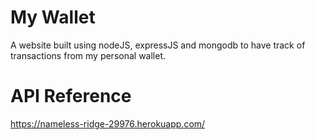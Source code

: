 # My Wallet
 A website built using nodeJS, expressJS and mongodb to have track of transactions from my personal wallet.
 # API Reference 
 https://nameless-ridge-29976.herokuapp.com/ 
